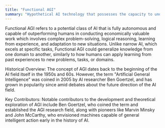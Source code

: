 ```yaml
---
title: "Functional AGI"
summary: "Hypothetical AI technology that possesses the capacity to understand, learn, and apply knowledge across diverse tasks which normally require human intelligence."
---
```


Functional AGI refers to a potential class of AI that is fully autonomous and capable of outperforming humans in conducting economically valuable work which involves complex problem-solving, logical reasoning, learning from experience, and adaptation to new situations. Unlike narrow AI, which excels at specific tasks, Functional AGI could generalize knowledge from one domain to another, similarly to how humans can apply learning from past experiences to new problems, tasks, or domains.

Historical Overview: The concept of AGI dates back to the beginning of the AI field itself in the 1950s and 60s. However, the term "Artificial General Intelligence" was coined in 2005 by AI researcher Ben Goertzel, and has grown in popularity since amid debates about the future direction of the AI field.

Key Contributors: Notable contributors to the development and theoretical exploration of AGI include Ben Goertzel, who coined the term and established the AGI research field, along with pioneers like Marvin Minsky and John McCarthy, who envisioned machines capable of general intelligent action early in the history of AI.
